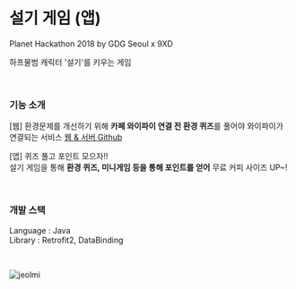 # 설기 게임 (앱) 
Planet Hackathon 2018 by GDG Seoul x 9XD

하프물범 캐릭터 '설기'를 키우는 게임

</br>

### 기능 소개
[웹] 환경문제를 개선하기 위해 **카페 와이파이 연결 전 환경 퀴즈**를 풀어야 와이파이가 연결되는 서비스 [웹 & 서버 Github](https://github.com/ApLight/groenlandicus)


[앱] 퀴즈 풀고 포인트 모으자!!    
설기 게임을 통해 **환경 퀴즈, 미니게임 등을 통해 포인트를 얻어** 무료 커피 사이즈 UP~! 

</br>

### 개발 스택
Language : Java     
Library : Retrofit2, DataBinding

</br>

![jeolmi](https://user-images.githubusercontent.com/23738063/45473045-db674b00-b770-11e8-8c6a-7578b9308b9a.jpeg)
